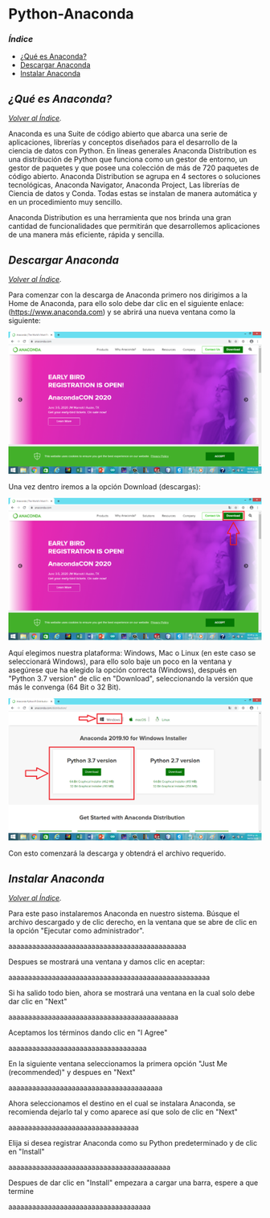 # Python-Anaconda

### *Índice*
- [¿Qué es Anaconda?](#qué-es-anaconda)
- [Descargar Anaconda](#descargar-anaconda)
- [Instalar Anaconda](#instalar-anaconda)

## *¿Qué es Anaconda?*                            
*[Volver al Índice](#índice).*

Anaconda es una Suite de código abierto que abarca una serie de aplicaciones, librerías y conceptos diseñados para el desarrollo de la ciencia de datos con Python. En líneas generales Anaconda Distribution es una distribución de Python que funciona como un gestor de entorno, un gestor de paquetes y que posee una colección de más de 720 paquetes de código abierto.
Anaconda Distribution se agrupa en 4 sectores o soluciones tecnológicas, Anaconda Navigator, Anaconda Project, Las librerías de Ciencia de datos y Conda. Todas estas se instalan de manera automática y en un procedimiento muy sencillo.

Anaconda Distribution es una herramienta que nos brinda una gran cantidad de funcionalidades que permitirán que desarrollemos aplicaciones de una manera más eficiente, rápida y sencilla.

## *Descargar Anaconda*
*[Volver al Índice](#índice).*
 
Para comenzar con la descarga de Anaconda primero nos dirigimos a la Home de Anaconda, para ello solo debe dar clic en el siguiente enlace: (https://www.anaconda.com) y se abrirá una nueva ventana como la siguiente:

![LabVIEW image](https://github.com/FelixGil55/Python-Anaconda/blob/master/Anaconda%20Images/1Home%20de%20Anaconda.png)


Una vez dentro iremos a la opción Download (descargas):


![LabVIEW image](https://github.com/FelixGil55/Python-Anaconda/blob/master/Anaconda%20Images/2Home%20de%20Anaconda%20download.png)

Aquí elegimos nuestra plataforma: Windows, Mac o Linux (en este caso se seleccionará Windows), para ello solo baje un poco en la ventana y asegúrese que ha elegido la opción correcta (Windows), después en "Python 3.7 version" de clic en "Download", seleccionando la versión que más le convenga (64 Bit o 32 Bit).

![LabVIEW image](https://github.com/FelixGil55/Python-Anaconda/blob/master/Anaconda%20Images/3for%20windows.png)

Con esto comenzará la descarga y obtendrá el archivo requerido. 

## *Instalar Anaconda*
*[Volver al Índice](#índice).*

Para este paso instalaremos Anaconda en nuestro sistema. Búsque el archivo descargado y de clic derecho, en la ventana que se abre de clic en la opción "Ejecutar como administrador".

aaaaaaaaaaaaaaaaaaaaaaaaaaaaaaaaaaaaaaaaaaaaa

Despues se mostrará una ventana y damos clic en aceptar:

aaaaaaaaaaaaaaaaaaaaaaaaaaaaaaaaaaaaaaaaaaaaaaaaaaa

Si ha salido todo bien, ahora se mostrará una ventana en la cual solo debe dar clic en "Next"

aaaaaaaaaaaaaaaaaaaaaaaaaaaaaaaaaaaaaaaaaaa

Aceptamos los términos dando clic en "I Agree"

aaaaaaaaaaaaaaaaaaaaaaaaaaaaaaaaaaa

En la siguiente ventana seleccionamos la primera opción "Just Me (recommended)" y despues en "Next"

aaaaaaaaaaaaaaaaaaaaaaaaaaaaaaaaaaaaaaa

Ahora seleccionamos el destino en el cual se instalara Anaconda, se recomienda dejarlo tal y como aparece así que solo de clic en "Next"

aaaaaaaaaaaaaaaaaaaaaaaaaaaaaaaaa

Elija si desea registrar Anaconda como su Python predeterminado y de clic en "Install"

aaaaaaaaaaaaaaaaaaaaaaaaaaaaaaaaaaaaaaaaa

Despues de dar clic en "Install" empezara a cargar una barra, espere a que termine

aaaaaaaaaaaaaaaaaaaaaaaaaaaaaaaaaaaa









